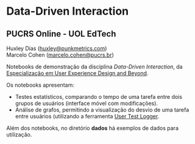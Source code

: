 # Data-Driven Interaction
## PUCRS Online - UOL EdTech

Huxley Dias (huxley@punkmetrics.com)\
Marcelo Cohen (marcelo.cohen@pucrs.br)

Notebooks de demonstração da disciplina *Data-Driven Interaction*, da [Especialização em User Experience Design and Beyond](https://online.pucrs.br/pos-graduacao/user-experience-design-and-beyond).

Os notebooks apresentam:

- Testes estatísticos, comparando o tempo de uma tarefa entre dois grupos de usuários (interface móvel com modificações).
- Análise de grafos, permitindo a visualização do desvio de uma tarefa entre usuários (utilizando a ferramenta [User Test Logger](https://github.com/IBM/user-test-logger).

Além dos notebooks, no diretório **dados** há exemplos de dados para utilização.
